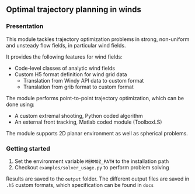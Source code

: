 ## Optimal trajectory planning in winds

### Presentation

This module tackles trajectory optimization problems in strong,
non-uniform and unsteady flow fields, in particular wind fields.

It provides the following features for wind fields:
- Code-level classes of analytic wind fields
- Custom H5 format definition for wind grid data
  - Translation from Windy API data to custom format
  - Translation from grib format to custom format
 
The module performs point-to-point trajectory optimization, which can 
be done using:
- A custom extremal shooting, Python coded algorithm
- An external front tracking, Matlab coded module (ToolboxLS)

The module supports 2D planar environment as well as spherical problems.

### Getting started

1) Set the environment variable `MERMOZ_PATH` to the installation path
2) Checkout `examples/solver_usage.py` to perform problem solving

Results are saved to the `output` folder. The different output files are
saved in `.h5` custom formats, which specification can be found in `docs`